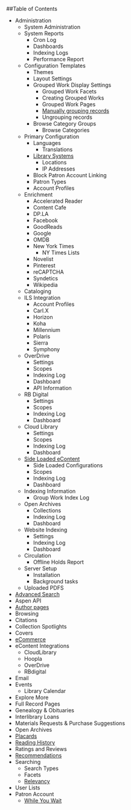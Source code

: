##Table of Contents
- Administration
  - System Administration
  - System Reports
    - Cron Log
    - Dashboards
    - Indexing Logs
    - Performance Report
  - Configuration Templates
    - Themes
    - Layout Settings
    - Grouped Work Display Settings
      - Grouped Work Facets
      - Creating Grouped Works
      - Grouped Work Pages
      - [Manually grouping records](/Admin/HelpManual?page=Manually-grouping-records)
      - Ungrouping records
    - Browse Category Groups
      - Browse Categories
  - Primary Configuration
    - Languages
      - Translations
    - [Library Systems](/Admin/HelpManual?page=Library-Systems)
      - Locations 
      - IP Addresses
    - Block Patron Account Linking
    - Patron Types
    - Account Profiles
  - Enrichment
    - Accelerated Reader
    - Content Cafe
    - DP.LA
    - Facebook
    - GoodReads
    - Google
    - OMDB
    - New York Times
      - NY Times Lists
    - Novelist
    - Pinterest
    - reCAPTCHA
    - Syndetics
    - Wikipedia
  - Cataloging 
  - ILS Integration
    - Account Profiles
    - Carl.X
    - Horizon
    - Koha
    - Millennium
    - Polaris
    - Sierra
    - Symphony
  - OverDrive
    - Settings
     - Scopes
    - Indexing Log
    - Dashboard
    - API Information
  - RB Digital
    - Settings 
     - Scopes 
    - Indexing Log 
    - Dashboard
  - Cloud Library
    - Settings 
     - Scopes 
    - Indexing Log 
    - Dashboard
  - [Side Loaded eContent](/Admin/HelpManual?page=Side-Loaded-eContent)
    - Side Loaded Configurations
     - Scopes
    - Indexing Log
    - Dashboard
  - Indexing Information
    - Group Work Index Log
  - Open Archives
    - Collections
    - Indexing Log
    - Dashboard
  - Website Indexing
    - Settings
    - Indexing Log
    - Dashboard
  - Circulation
    - Offline Holds Report
  - Server Setup
    - Installation
    - Background tasks
  - Uploaded PDFS
- [Advanced Search](/Admin/HelpManual?page=Advanced%20Search)
- Aspen API
- [Author pages](/Admin/HelpManual?page=Author-Pages)
- Browsing
- Citations
- Collection Spotlights
- Covers
- [eCommerce](/Admin/HelpManual?page=eCommerce)
- eContent Integrations
  - CloudLibrary
  - Hoopla
  - OverDrive
  - RBdigital
- Email
- Events
  - Library Calendar
- Explore More
- Full Record Pages
- Genealogy & Obituaries
- Interlibrary Loans
- Materials Requests & Purchase Suggestions
- Open Archives
- [Placards](/Admin/HelpManual?page=Placards)
- [Reading History](/Admin/HelpManual?page=Reading-History)
- Ratings and Reviews
- [Recommendations](/Admin/HelpManual?page=Recommendations)
- Searching
  - Search Types
  - Facets
  - [Relevancy](/Admin/HelpManual?page=Search-Relevancy)
- User Lists
- Patron Account
  - [While You Wait](/Admin/HelpManual?page=While-You-Wait)
